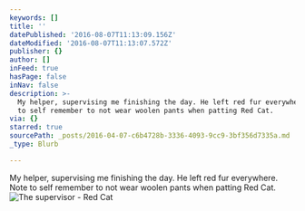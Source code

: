 ```yaml
---
keywords: []
title: ''
datePublished: '2016-08-07T11:13:09.156Z'
dateModified: '2016-08-07T11:13:07.572Z'
publisher: {}
author: []
inFeed: true
hasPage: false
inNav: false
description: >-
  My helper, supervising me finishing the day. He left red fur everywhere. Note
  to self remember to not wear woolen pants when patting Red Cat.
via: {}
starred: true
sourcePath: _posts/2016-04-07-c6b4728b-3336-4093-9cc9-3bf356d7335a.md
_type: Blurb

---
```

My helper, supervising me finishing the day. He left red fur everywhere. Note to self remember to not wear woolen pants when patting Red Cat.
![The supervisor - Red Cat](https://the-grid-user-content.s3-us-west-2.amazonaws.com/7be879af-6bfd-4eec-97fc-e03877104773.jpg)